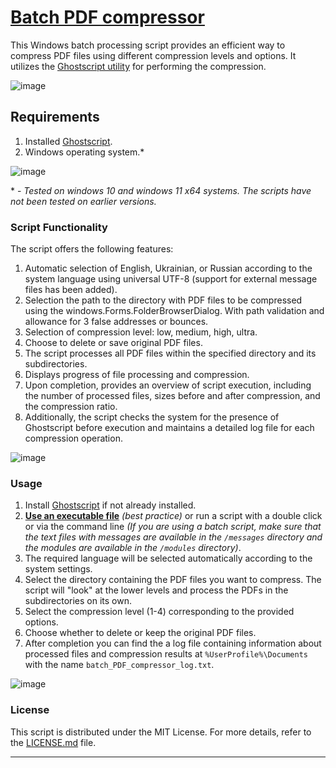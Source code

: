 # [Batch PDF compressor](https://github.com/sergeiown/batch_PDF_compressor/releases/tag/Final)

This Windows batch processing script provides an efficient way to compress PDF files using different compression levels and options. It utilizes the [Ghostscript utility](https://www.ghostscript.com/) for performing the compression.

![image](https://github.com/sergeiown/batch_PDF_compressor/assets/112722061/4023a1b7-5b51-4f55-91a6-7b34245f0af4)

## Requirements

1. Installed [Ghostscript](https://www.ghostscript.com/).
2. Windows operating system.*

![image](https://github.com/sergeiown/batch_PDF_compressor/assets/112722061/ed8ea024-9edf-43b4-829b-925daa2c9071)

\* \- *Tested on windows 10 and windows 11 x64 systems. The scripts have not been tested on earlier versions.*

### Script Functionality

The script offers the following features:

1. Automatic selection of English, Ukrainian, or Russian according to the system language using universal UTF-8 (support for external message files has been added).
2. Selection the path to the directory with PDF files to be compressed using the windows.Forms.FolderBrowserDialog. With path validation and allowance for 3 false addresses or bounces.
3. Selection of compression level: low, medium, high, ultra.
4. Choose to delete or save original PDF files.
5. The script processes all PDF files within the specified directory and its subdirectories.
6. Displays progress of file processing and compression.
7. Upon completion, provides an overview of script execution, including the number of processed files, sizes before and after compression, and the compression ratio.
8. Additionally, the script checks the system for the presence of Ghostscript before execution and maintains a detailed log file for each compression operation.

![image](https://github.com/sergeiown/batch_PDF_compressor/assets/112722061/d01cc59a-68e3-40ae-acbd-68d9529d07ec)

### Usage

1. Install [Ghostscript](https://www.ghostscript.com/) if not already installed.
2. **[Use an executable file](https://github.com/sergeiown/batch_PDF_compressor/releases)** *(best practice)* or run a script with a double click or via the command line *(If you are using a batch script, make sure that the text files with messages are available in the `/messages` directory and the modules are available in the `/modules` directory)*.
3. The required language will be selected automatically according to the system settings.
4. Select the directory containing the PDF files you want to compress. The script will "look" at the lower levels and process the PDFs in the subdirectories on its own.
5. Select the compression level (1-4) corresponding to the provided options.
6. Choose whether to delete or keep the original PDF files.
7. After completion you can find the a log file containing information about processed files and compression results at `%UserProfile%\Documents` with the name `batch_PDF_compressor_log.txt`.

![image](https://github.com/sergeiown/batch_PDF_compressor/assets/112722061/8c874426-ffab-4d7e-8749-0e70e52fbdb2)

### License

This script is distributed under the MIT License. For more details, refer to the [LICENSE.md](https://github.com/sergeiown/compress_PDF/blob/main/LICENSE.md) file.

---
